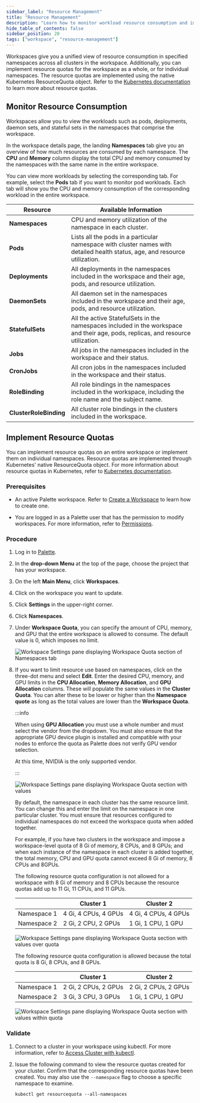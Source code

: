 ```yaml
---
sidebar_label: "Resource Management"
title: "Resource Management"
description: "Learn how to monitor workload resource consumption and implement resource quotas for your workspace."
hide_table_of_contents: false
sidebar_position: 20
tags: ["workspace", "resource-management"]
---
```


Workspaces give you a unified view of resource consumption in specified namespaces across all clusters in the workspace.
Additionally, you can implement resource quotas for the workspace as a whole, or for individual namespaces. The resource
quotas are implemented using the native Kubernetes ResourceQuota object. Refer to the
[Kubernetes documentation](https://kubernetes.io/docs/concepts/policy/resource-quotas) to learn more about resource
quotas.

## Monitor Resource Consumption

Workspaces allow you to view the workloads such as pods, deployments, daemon sets, and stateful sets in the namespaces
that comprise the workspace.

In the workspace details page, the landing **Namespaces** tab give you an overview of how much resources are consumed by
each namespace. The **CPU** and **Memory** column display the total CPU and memory consumed by the namespaces with the
same name in the entire workspace.

You can view more workloads by selecting the corresponding tab. For example, select the **Pods** tab if you want to
monitor pod workloads. Each tab will show you the CPU and memory consumption of the corresponding workload in the entire
workspace.

| **Resource**           | **Available Information**                                                                                                        |
| ---------------------- | -------------------------------------------------------------------------------------------------------------------------------- |
| **Namespaces**         | CPU and memory utilization of the namespace in each cluster.                                                                     |
| **Pods**               | Lists all the pods in a particular namespace with cluster names with detailed health status, age, and resource utilization.      |
| **Deployments**        | All deployments in the namespaces included in the workspace and their age, pods, and resource utilization.                       |
| **DaemonSets**         | All daemon set in the namespaces included in the workspace and their age, pods, and resource utilization.                        |
| **StatefulSets**       | All the active StatefulSets in the namespaces included in the workspace and their age, pods, replicas, and resource utilization. |
| **Jobs**               | All jobs in the namespaces included in the workspace and their status.                                                           |
| **CronJobs**           | All cron jobs in the namespaces included in the workspace and their status.                                                      |
| **RoleBinding**        | All role bindings in the namespaces included in the workspace, including the role name and the subject name.                     |
| **ClusterRoleBinding** | All cluster role bindings in the clusters included in the workspace.                                                             |

## Implement Resource Quotas

You can implement resource quotas on an entire workspace or implement them on individual namespaces. Resource quotas are
implemented through Kubernetes' native ResourceQuota object. For more information about resource quotas in Kubernetes,
refer to [Kubernetes documentation](https://kubernetes.io/docs/concepts/policy/resource-quotas/).

### Prerequisites

- An active Palette workspace. Refer to [Create a Workspace](../adding-a-new-workspace.md) to learn how to create one.

- You are logged in as a Palette user that has the permission to modify workspaces. For more information, refer to
  [Permissions](../../user-management/palette-rbac/permissions.md).

### Procedure

1. Log in to [Palette](https://console.spectrocloud.com).

2. In the **drop-down Menu** at the top of the page, choose the project that has your workspace.

3. On the left **Main Menu**, click **Workspaces**.

4. Click on the workspace you want to update.

5. Click **Settings** in the upper-right corner.

6. Click **Namespaces**.

7. Under **Workspace Quota**, you can specify the amount of CPU, memory, and GPU that the entire workspace is allowed to
   consume. The default value is 0, which imposes no limit.

   ![Workspace Settings pane displaying Workspace Quota section of Namespaces tab](/workspace-management_resource-management_4-7.webp)

8. If you want to limit resource use based on namespaces, click on the three-dot menu and select **Edit**. Enter the
   desired CPU, memory, and GPU limits in the **CPU Allocation**, **Memory Allocation**, and **GPU Allocation** columns.
   These will populate the same values in the **Cluster Quota**. You can alter these to be lower or higher than the
   **Namespace quote** as long as the total values are lower than the **Workspace Quota**.

   :::info

   When using **GPU Allocation** you must use a whole number and must select the vendor from the dropdown. You must also
   ensure that the appropriate GPU device plugin is installed and compatible with your nodes to enforce the quota as
   Palette does not verify GPU vendor selection.

   At this time, NVIDIA is the only supported vendor.

   :::

   ![Workspace Settings pane displaying Workspace Quota section with values](/workspace-management_workspace-quota_4-7.webp)

   By default, the namespace in each cluster has the same resource limit. You can change this and enter the limit on the
   namespace in one particular cluster. You must ensure that resources configured to individual namespaces do not exceed
   the workspace quota when added together.

   For example, if you have two clusters in the workspace and impose a workspace-level quota of 8 Gi of memory, 8 CPUs,
   and 8 GPUs; and when each instance of the namespace in each cluster is added together, the total memory, CPU and GPU
   quota cannot exceed 8 Gi of memory, 8 CPUs and 8GPUs.

   The following resource quota configuration is not allowed for a workspace with 8 Gi of memory and 8 CPUs because the
   resource quotas add up to 11 Gi, 11 CPUs, and 11 GPUs.

   |             | Cluster 1            | Cluster 2            |
   | ----------- | -------------------- | -------------------- |
   | Namespace 1 | 4 Gi, 4 CPUs, 4 GPUs | 4 Gi, 4 CPUs, 4 GPUs |
   | Namespace 2 | 2 Gi, 2 CPU, 2 GPUs  | 1 Gi, 1 CPU, 1 GPU   |

   ![Workspace Settings pane displaying Workspace Quota section with values over quota](/workspace-management_workspace-over-quota_4-7.webp)

   The following resource quota configuration is allowed because the total quota is 8 Gi, 8 CPUs, and 8 GPUs.

   |             | Cluster 1            | Cluster 2            |
   | ----------- | -------------------- | -------------------- |
   | Namespace 1 | 2 Gi, 2 CPUs, 2 GPUs | 2 Gi, 2 CPUs, 2 GPUs |
   | Namespace 2 | 3 Gi, 3 CPU, 3 GPUs  | 1 Gi, 1 CPU, 1 GPU   |

   ![Workspace Settings pane displaying Workspace Quota section with values within quota](/workspace-management_workspace-within-quota_4-7.webp)

### Validate

1. Connect to a cluster in your workspace using kubectl. For more information, refer to
   [Access Cluster with kubectl](../../clusters/cluster-management/palette-webctl.md).

2. Issue the following command to view the resource quotas created for your cluster. Confirm that the corresponding
   resource quotas have been created. You may also use the `--namespace` flag to choose a specific namespace to examine.

   ```shell
   kubectl get resourcequota --all-namespaces
   ```
